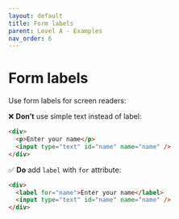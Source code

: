 ```yaml
---
layout: default
title: Form labels
parent: Level A - Examples
nav_order: 6
---
```


# Form labels

Use form labels for screen readers:

 
❌ **Don’t** use simple text instead of label:
```html
<div>
  <p>Enter your name</p>
  <input type="text" id="name" name="name" />
</div>
```  
✅ **Do** add `label` with `for` attribute:
```html
<div>
  <label for="name">Enter your name</label>
  <input type="text" id="name" name="name" />
</div>
```
 